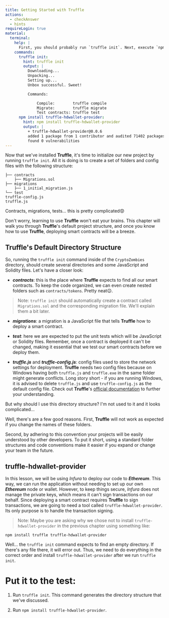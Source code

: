 ```yaml
---
title: Getting Started with Truffle
actions:
  - checkAnswer
  - hints
requireLogin: true
material:
  terminal:
    help: |
      First, you should probably run `truffle init`. Next, execute `npm install truffle-hdwallet-provider`
    commands:
      truffle init:
        hint: truffle init
        output: |
          Downloading...
          Unpacking...
          Setting up...
          Unbox successful. Sweet!

          Commands:

              Compile:        truffle compile
              Migrate:        truffle migrate
              Test contracts: truffle test
      npm install truffle-hdwallet-provider:
        hint: npm install truffle-hdwallet-provider
        output: |
          + truffle-hdwallet-provider@0.0.6
          added 1 package from 1 contributor and audited 71402 packages in 5.612s
          found 0 vulnerabilities
---
```


Now that we've installed  **Truffle**, it's time to initialize our new project by running `truffle init`. All it is doing is to create a set of folders and config files with the following structure:

```
├── contracts
    ├── Migrations.sol
├── migrations
    ├── 1_initial_migration.js
└── test
truffle-config.js
truffle.js
```

Contracts, migrations, tests... this is pretty complicated😟

Don't worry, learning to use **Truffle** won't eat your brains. This chapter will walk you through **Truffle**'s default project structure, and once you know how to use **Truffle**, deploying smart contracts will be a breeze.

## Truffle's Default Directory Structure

So, running the `truffle init` command inside of the `CryptoZombies` directory, should create several directories and some JavaScript and Solidity files. Let's have a closer look:

- **_contracts_**: this is the place where **Truffle** expects to find all our smart contracts. To keep the code organized, we can even create nested folders such as `contracts/tokens`. Pretty neat😉.

> Note: `truffle init` should automatically create a contract called `Migrations.sol` and the corresponding migration file. We'll explain them a bit later.

- **_migrations_**: a migration is a JavaScript file that tells **Truffle** how to deploy a smart contract.

- **_test_**: here we are expected to put the unit tests which will be JavaScript or Solidity files. Remember, once a contract is deployed it can't be changed, making it essential that we test our smart contracts before we deploy them.

- **_truffle.js_** and **_truffle-config.js_**: config files used to store the network settings for deployment. **Truffle** needs two config files because on Windows having both `truffle.js` and `truffle.exe` in the same folder might generate conflicts. Long story short - if you are running Windows, it is advised to delete `truffle.js` and use `truffle-config.js` as the default config file. Check out **Truffle**'s <a href="https://truffleframework.com/docs/truffle/reference/configuration" target=_blank>official documentation</a> to further your understanding.

But why should I use this directory structure? I'm not used to it and it looks complicated...

Well, there's are a few good reasons. First, **Truffle** will not work as expected if you change the names of these folders.

Second, by adhering to this convention your projects will be easily understood by other developers. To put it short, using a standard folder structures and code conventions make it easier if you expand or change your team in the future.

## truffle-hdwallet-provider

In this lesson, we will be using _Infura_ to deploy our code to **_Ethereum_**. This way, we can run the application without needing to set up our own **_Ethereum_** node or wallet.
However, to keep things secure, _Infura_ does not manage the private keys, which means it can't sign transactions on our behalf. Since deploying a smart contract requires **Truffle** to sign transactions, we are going to need a tool called `truffle-hdwallet-provider`. Its only purpose is to handle the transaction signing.

> Note: Maybe you are asking why we chose not to install `truffle-hdwallet-provider` in the previous chapter using something like:

```shell
npm install truffle truffle-hdwallet-provider
```

Well... the `truffle init` command expects to find an empty directory. If there's any file there, it will error out. Thus, we need to do everything in the correct order and install `truffle-hdwallet-provider` after we run `truffle init`.

# Put it to the test:

1. Run `truffle init`. This command generates the directory structure that we've discussed.

2. Run `npm install truffle-hdwallet-provider`.
